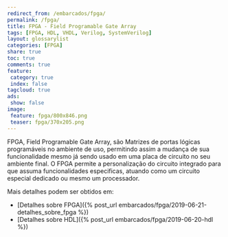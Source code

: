 ```yaml
---
redirect_from: /embarcados/fpga/
permalink: /fpga/
title: FPGA - Field Programable Gate Array
tags: [FPGA, HDL, VHDL, Verilog, SystemVerilog]
layout: glossarylist
categories: [FPGA]
share: true  
toc: true
comments: true
feature:
 category: true
 index: false
tagcloud: true
ads:
 show: false
image:
 feature: fpga/800x846.png
 teaser: fpga/370x205.png
---
```


FPGA, Field Programable Gate Array, são Matrizes de portas lógicas programáveis no ambiente de uso, permitindo assim a mudança de sua funcionalidade mesmo já sendo usado em uma placa de circuito no seu ambiente final. O FPGA permite a personalização do circuito integrado para que assuma funcionalidades especificas, atuando como um circuito especial dedicado ou mesmo um processador.

Mais detalhes podem ser obtidos em:
 * [Detalhes sobre FPGA]({% post_url embarcados/fpga/2019-06-21-detalhes_sobre_fpga %})
 * [Detalhes sobre HDL]({% post_url embarcados/fpga/2019-06-20-hdl %})
